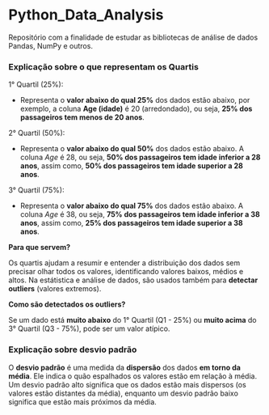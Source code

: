 # Python_Data_Analysis
Repositório com a finalidade de estudar as bibliotecas de análise de dados Pandas, NumPy e outros.

### **Explicação sobre o que representam os Quartis**

1° Quartil (25%):
- Representa o **valor abaixo do qual 25%** dos dados estão abaixo, por exemplo, a coluna **Age (idade)** é 20 (arredondado), ou seja, **25% dos passageiros tem menos de 20 anos**.

2° Quartil (50%):
- Representa o **valor abaixo do qual 50%** dos dados estão abaixo. A coluna *Age* é 28, ou seja, **50% dos passageiros tem idade inferior a 28 anos**, assim como, **50% dos passageiros tem idade superior a 28 anos**.

3° Quartil (75%):
- Representa o **valor abaixo do qual 75%** dos dados estão abaixo. A coluna *Age* é 38, ou seja, **75% dos passageiros tem idade inferior a 38 anos**, assim como, **25% dos passageiros tem idade superior a 38 anos**.

**Para que servem?**

Os quartis ajudam a resumir e entender a distribuição dos dados sem precisar olhar todos os valores, identificando valores baixos, médios e altos. Na estátistica e análise de dados, são usados também para **detectar outliers** (valores extremos).

**Como são detectados os outliers?**

Se um dado está **muito abaixo** do 1° Quartil (Q1 - 25%) ou **muito acima** do 3° Quartil (Q3 - 75%), pode ser um valor atípico.

### **Explicação sobre desvio padrão**

O **desvio padrão** é uma medida da **dispersão** dos dados **em torno da média**. Ele indica o quão espalhados os valores estão em relação à média. Um desvio padrão alto significa que os dados estão mais dispersos (os valores estão distantes da média), enquanto um desvio padrão baixo significa que estão mais próximos da média.
